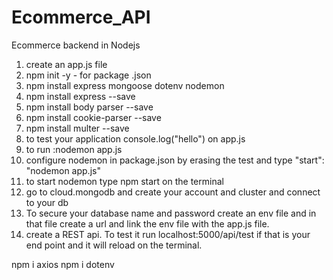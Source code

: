 # Ecommerce_API

Ecommerce backend in Nodejs

1. create an app.js file
2. npm init -y - for package .json
3. npm install express mongoose dotenv nodemon
4. npm install express --save
5. npm install body parser --save
6. npm install cookie-parser --save
7. npm install multer --save
8. to test your application console.log("hello") on app.js
9. to run :nodemon app.js
10. configure nodemon in package.json by erasing the test and type "start": "nodemon app.js"
11. to start nodemon type npm start on the terminal
12. go to cloud.mongodb and create your account and cluster and connect to your db
13. To secure your database name and password create an env file and in that file create a url and link the env file with the app.js file.
14. create a REST api. To test it run localhost:5000/api/test if that is your end point and it will reload on the terminal.

npm i axios
npm i dotenv
